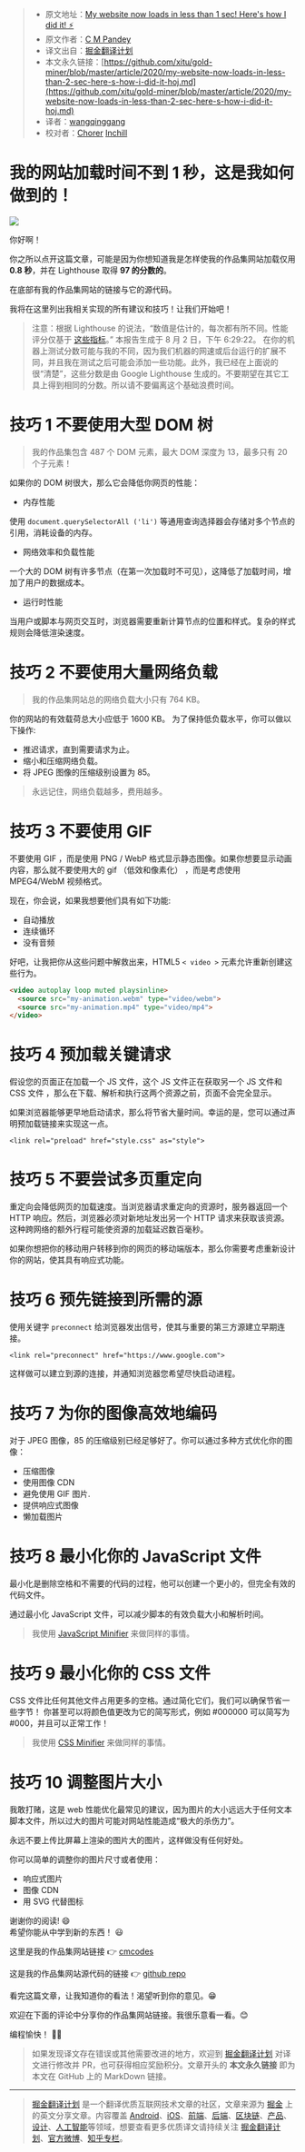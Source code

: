 > * 原文地址：[My website now loads in less than 1 sec! Here's how I did it! ⚡](https://dev.to/cmcodes/my-website-now-loads-in-less-than-2-sec-here-s-how-i-did-it-hoj)
> * 原文作者：[C M Pandey](https://dev.to/cmcodes)
> * 译文出自：[掘金翻译计划](https://github.com/xitu/gold-miner)
> * 本文永久链接：[https://github.com/xitu/gold-miner/blob/master/article/2020/my-website-now-loads-in-less-than-2-sec-here-s-how-i-did-it-hoj.md](https://github.com/xitu/gold-miner/blob/master/article/2020/my-website-now-loads-in-less-than-2-sec-here-s-how-i-did-it-hoj.md)
> * 译者：[wangqinggang](https://github.com/wangqinggang)
> * 校对者：[Chorer](https://github.com/Chorer)   [Inchill](https://github.com/Inchill)

# 我的网站加载时间不到 1 秒，这是我如何做到的！

![](https://res.cloudinary.com/practicaldev/image/fetch/s--c4GvYfuf--/c_imagga_scale,f_auto,fl_progressive,h_420,q_auto,w_1000/https://dev-to-uploads.s3.amazonaws.com/i/ihdeq6ry7wuuv1tdo317.PNG)

你好啊！

你之所以点开这篇文章，可能是因为你想知道我是怎样使我的作品集网站加载仅用 **0.8 秒**，并在 Lighthouse 取得 **97 的分数的**。

在底部有我的作品集网站的链接与它的源代码。

我将在这里列出我相关实现的所有建议和技巧！让我们开始吧！

> 注意：根据 Lighthouse 的说法，“数值是估计的，每次都有所不同。性能评分仅基于 [这些指标](https://github.com/GoogleChrome/lighthouse/blob/d2ec9ffbb21de9ad1a0f86ed24575eda32c796f0/docs/scoring.md#how-are-the-scores-weighted)。” 本报告生成于 8 月 2 日，下午 6:29:22。 在你的机器上测试分数可能与我的不同，因为我们机器的网速或后台运行的扩展不同，并且我在测试之后可能会添加一些功能。此外，我已经在上面说的很“清楚”，这些分数是由 Google Lighthouse 生成的。不要期望在其它工具上得到相同的分数。所以请不要偏离这个基础浪费时间。

# 技巧 1 不要使用大型 DOM 树

> 我的作品集包含 487 个 DOM 元素，最大 DOM 深度为 13，最多只有 20 个子元素！

如果你的 DOM 树很大，那么它会降低你网页的性能：

* 内存性能

使用 `document.querySelectorAll ('li')` 等通用查询选择器会存储对多个节点的引用，消耗设备的内存。

* 网络效率和负载性能

一个大的 DOM 树有许多节点（在第一次加载时不可见），这降低了加载时间，增加了用户的数据成本。

* 运行时性能

当用户或脚本与网页交互时，浏览器需要重新计算节点的位置和样式。复杂的样式规则会降低渲染速度。

# 技巧 2 不要使用大量网络负载

> 我的作品集网站总的网络负载大小只有 764 KB。

你的网站的有效载荷总大小应低于 1600 KB。 
为了保持低负载水平，你可以做以下操作:

* 推迟请求，直到需要请求为止。
* 缩小和压缩网络负载。
* 将 JPEG 图像的压缩级别设置为 85。

> 永远记住，网络负载越多，费用越多。

# 技巧 3 不要使用 GIF

不要使用 GIF ，而是使用 PNG / WebP 格式显示静态图像。如果你想要显示动画内容，那么就不要使用大的 gif （低效和像素化） ，而是考虑使用 MPEG4/WebM 视频格式。

现在，你会说，如果我想要他们具有如下功能:

* 自动播放
* 连续循环
* 没有音频

好吧，让我把你从这些问题中解救出来，HTML5 `< video >` 元素允许重新创建这些行为。

```html
<video autoplay loop muted playsinline>
  <source src="my-animation.webm" type="video/webm">
  <source src="my-animation.mp4" type="video/mp4">
</video>

```

# 技巧 4 预加载关键请求

假设您的页面正在加载一个 JS 文件，这个 JS 文件正在获取另一个 JS 文件和 CSS 文件 ，那么在下载、解析和执行这两个资源之前，页面不会完全显示。

如果浏览器能够更早地启动请求，那么将节省大量时间。幸运的是，您可以通过声明预加载链接来实现这一点。

`<link rel="preload" href="style.css" as="style">`

# 技巧 5 不要尝试多页重定向

重定向会降低网页的加载速度。当浏览器请求重定向的资源时，服务器返回一个 HTTP 响应。然后，浏览器必须对新地址发出另一个 HTTP 请求来获取该资源。这种跨网络的额外行程可能使资源的加载延迟数百毫秒。

如果你想把你的移动用户转移到你的网页的移动端版本，那么你需要考虑重新设计你的网站，使其具有响应式功能。

# 技巧 6 预先链接到所需的源

使用关键字 `preconnect` 给浏览器发出信号，使其与重要的第三方源建立早期连接。

`<link rel="preconnect" href="https://www.google.com">`

这样做可以建立到源的连接，并通知浏览器您希望尽快启动进程。

# 技巧 7 为你的图像高效地编码

对于 JPEG 图像，85 的压缩级别已经足够好了。你可以通过多种方式优化你的图像：

* 压缩图像
* 使用图像 CDN 
* 避免使用 GIF 图片.
* 提供响应式图像
* 懒加载图片

# 技巧 8 最小化你的 JavaScript 文件

最小化是删除空格和不需要的代码的过程，他可以创建一个更小的，但完全有效的代码文件。

通过最小化 JavaScript 文件，可以减少脚本的有效负载大小和解析时间。

> 我使用 [JavaScript Minifier](https://javascript-minifier.com/) 来做同样的事情。

# 技巧 9 最小化你的 CSS 文件

CSS 文件比任何其他文件占用更多的空格。通过简化它们，我们可以确保节省一些字节！
你甚至可以将颜色值更改为它的简写形式，例如 #000000 可以简写为 #000，并且可以正常工作！

> 我使用 [CSS Minifier](https://cssminifier.com/) 来做同样的事情。

# 技巧 10 调整图片大小

我敢打赌，这是 web 性能优化最常见的建议，因为图片的大小远远大于任何文本脚本文件，所以过大的图片可能对网站性能造成“极大的杀伤力”。

永远不要上传比屏幕上渲染的图片大的图片，这样做没有任何好处。

你可以简单的调整你的图片尺寸或者使用：

* 响应式图片
* 图像 CDN
* 用 SVG 代替图标

谢谢你的阅读! 😄  
希望你能从中学到新的东西！ 😃

这里是我的作品集网站链接  👉 [cmcodes](https://cmcodes1.github.io)

这是我的作品集网站源代码的链接 👉 [github repo](https://github.com/cmcodes1/cmcodes1.github.io)

看完这篇文章，让我知道你的看法！渴望听到你的意见。😁

欢迎在下面的评论中分享你的作品集网站链接。我很乐意看一看。😊

编程愉快！ 👨‍💻

> 如果发现译文存在错误或其他需要改进的地方，欢迎到 [掘金翻译计划](https://github.com/xitu/gold-miner) 对译文进行修改并 PR，也可获得相应奖励积分。文章开头的 **本文永久链接** 即为本文在 GitHub 上的 MarkDown 链接。

---

> [掘金翻译计划](https://github.com/xitu/gold-miner) 是一个翻译优质互联网技术文章的社区，文章来源为 [掘金](https://juejin.im) 上的英文分享文章。内容覆盖 [Android](https://github.com/xitu/gold-miner#android)、[iOS](https://github.com/xitu/gold-miner#ios)、[前端](https://github.com/xitu/gold-miner#前端)、[后端](https://github.com/xitu/gold-miner#后端)、[区块链](https://github.com/xitu/gold-miner#区块链)、[产品](https://github.com/xitu/gold-miner#产品)、[设计](https://github.com/xitu/gold-miner#设计)、[人工智能](https://github.com/xitu/gold-miner#人工智能)等领域，想要查看更多优质译文请持续关注 [掘金翻译计划](https://github.com/xitu/gold-miner)、[官方微博](http://weibo.com/juejinfanyi)、[知乎专栏](https://zhuanlan.zhihu.com/juejinfanyi)。

